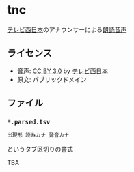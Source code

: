 # tnc

[テレビ西日本](https://www.tnc.co.jp/)のアナウンサーによる[朗読音声](https://www.tnc.co.jp/forchildren/roudoku)

## ライセンス

- 音声: [CC BY 3.0](https://creativecommons.org/licenses/by/3.0/deed.ja) by [テレビ西日本](https://www.tnc.co.jp/)
- 原文: パブリックドメイン

## ファイル

### ``*.parsed.tsv``

```txt
出現形 読みカナ 発音カナ
```

というタブ区切りの書式

TBA

